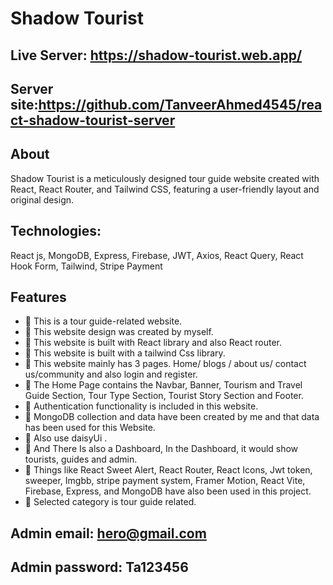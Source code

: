 # Shadow Tourist


## Live Server: https://shadow-tourist.web.app/
## Server site:https://github.com/TanveerAhmed4545/react-shadow-tourist-server

## About
Shadow Tourist is a meticulously designed tour guide website created with React, React Router, and Tailwind CSS, featuring a user-friendly layout and original design.
## Technologies: 
React js, MongoDB, Express, Firebase, JWT, Axios, React Query, React Hook Form, Tailwind, Stripe Payment

##  Features
- 📝 This is a tour guide-related website.
- 📝 This website design was created by myself.
- 📝 This website is built with React library and also React router.
- 📝 This website is built with a tailwind Css library.
- 📝 This website mainly has 3 pages. Home/ blogs / about us/ contact us/community  and also login and register.
- 📝 The Home Page contains the Navbar, Banner, Tourism and Travel Guide Section, Tour Type Section, Tourist Story Section and Footer.
- 📝  Authentication functionality is included in this website.
- 📝 MongoDB collection and data have been created by me and that data has been used for this Website.
- 📝 Also use daisyUi .
- 📝  And There Is also a Dashboard, In the Dashboard, it would show  tourists, guides and admin.
- 📝  Things like React Sweet Alert, React Router, React Icons,  Jwt token,  sweeper, Imgbb, stripe payment system,  Framer Motion, React Vite, Firebase, Express, and MongoDB have also been used in this project.
- 📝 Selected category is tour guide related.

## Admin email: hero@gmail.com
## Admin password: Ta123456
